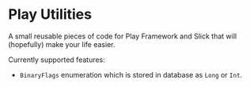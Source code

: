 Play Utilities
==============

A small reusable pieces of code for Play Framework and Slick that will (hopefully) make your life easier.

Currently supported features:

* `BinaryFlags` enumeration which is stored in database as `Long` or `Int`.